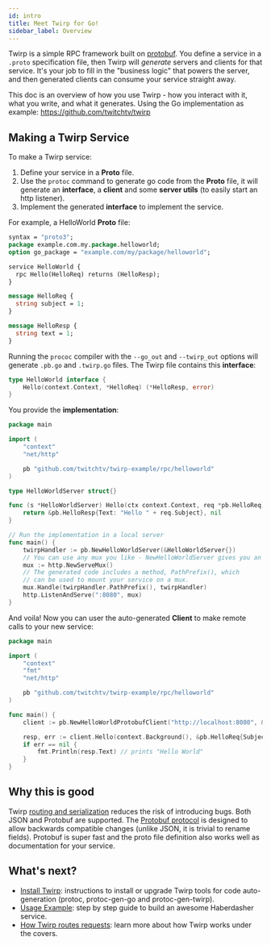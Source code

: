 ```yaml
---
id: intro
title: Meet Twirp for Go!
sidebar_label: Overview
---
```


Twirp is a simple RPC framework built on
[protobuf](https://developers.google.com/protocol-buffers/). You define a
service in a `.proto` specification file, then Twirp will _generate_ servers and
clients for that service. It's your job to fill in the "business logic" that
powers the server, and then generated clients can consume your service straight
away.

This doc is an overview of how you use Twirp - how you interact with it, what
you write, and what it generates. Using the Go implementation as example: https://github.com/twitchtv/twirp

## Making a Twirp Service

To make a Twirp service:

  1. Define your service in a **Proto** file.
  2. Use the `protoc` command to generate go code from the **Proto** file, it
     will generate an **interface**, a **client** and some **server utils** (to
     easily start an http listener).
  3. Implement the generated **interface** to implement the service.

For example, a HelloWorld **Proto** file:

```protobuf
syntax = "proto3";
package example.com.my.package.helloworld;
option go_package = "example.com/my/package/helloworld";

service HelloWorld {
  rpc Hello(HelloReq) returns (HelloResp);
}

message HelloReq {
  string subject = 1;
}

message HelloResp {
  string text = 1;
}
```

Running the `prococ` compiler with the `--go_out` and `--twirp_out` options will generate `.pb.go` and `.twirp.go` files. The Twirp file contains this **interface**:

```go
type HelloWorld interface {
	Hello(context.Context, *HelloReq) (*HelloResp, error)
}
```

You provide the **implementation**:

```go
package main

import (
	"context"
	"net/http"

	pb "github.com/twitchtv/twirp-example/rpc/helloworld"
)

type HelloWorldServer struct{}

func (s *HelloWorldServer) Hello(ctx context.Context, req *pb.HelloReq) (*pb.HelloResp, error) {
	return &pb.HelloResp{Text: "Hello " + req.Subject}, nil
}

// Run the implementation in a local server
func main() {
	twirpHandler := pb.NewHelloWorldServer(&HelloWorldServer{})
	// You can use any mux you like - NewHelloWorldServer gives you an http.Handler.
	mux := http.NewServeMux()
	// The generated code includes a method, PathPrefix(), which
	// can be used to mount your service on a mux.
	mux.Handle(twirpHandler.PathPrefix(), twirpHandler)
	http.ListenAndServe(":8080", mux)
}
```

And voila! Now you can user the auto-generated **Client** to make remote calls to your new service:

```go
package main

import (
	"context"
	"fmt"
	"net/http"

	pb "github.com/twitchtv/twirp-example/rpc/helloworld"
)

func main() {
	client := pb.NewHelloWorldProtobufClient("http://localhost:8080", &http.Client{})

	resp, err := client.Hello(context.Background(), &pb.HelloReq{Subject: "World"})
	if err == nil {
		fmt.Println(resp.Text) // prints "Hello World"
	}
}
```

## Why this is good

Twirp [routing and serialization](routing.md) reduces the risk
of introducing bugs. Both JSON and Protobuf are supported. The
[Protobuf protocol](https://developers.google.com/protocol-buffers/docs/proto3)
is designed to allow backwards compatible changes (unlike JSON, it is trivial to
rename fields). Protobuf is super fast and the proto file definition
also works well as documentation for your service.

## What's next?

 * [Install Twirp](install.md): instructions to install or upgrade Twirp tools
   for code auto-generation (protoc, protoc-gen-go and protoc-gen-twirp).
 * [Usage Example](example.md): step by step guide to build an awesome
   Haberdasher service.
 * [How Twirp routes requests](routing.md): learn more about how Twirp works
   under the covers.

